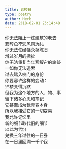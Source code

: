 ```yaml
---  
title: 返校日  
type: poetry  
author: Herb  
date: 2018-02-01 23:14:48    
---  
```

你无法阻止一栋建筑的老去  
要砖色不受风雨洗礼  
你无法使经幡永葆陈旧  
滑过岁月的撕扯    
你无法重复当年写叙它的笔迹  
一如你无法追索  
过去踏入校门的身份  
你要容许这样的变动：  
钟楼变得沉默    
但我为这个地方的人、物、事  
留下诸多心思和笔记  
它甚至成为我青春本身  
所以我接受它的一切变易    
我允许记忆里  
新的细节取代旧的细节  
以此为代价  
兑换三年过往的一日券  
在一日里回溯一千个我